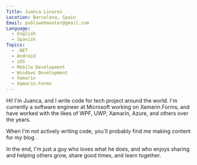 ```yaml
---
Title: Juanca Linares
Location: Barcelona, Spain
Email: publiwebmaxter@gmail.com
Language:
  - English
  - Spanish
Topics:
  - .NET
  - Android
  - iOS
  - Mobile Development
  - Windows Development
  - Xamarin
  - Xamarin.Forms
---
```

Hi! I'm Juanca, and I write code for tech project around the world. I'm currently a software engineer at Microsoft working on Xamarin.Forms, and have worked with the likes of WPF, UWP, Xamarin, Azure, and others over the years.

When I'm not actively writing code, you'll probably find me making content for my blog .

In the end, I'm just a guy who loves what he does, and who enjoys sharing and helping others grow, share good times, and learn together.
